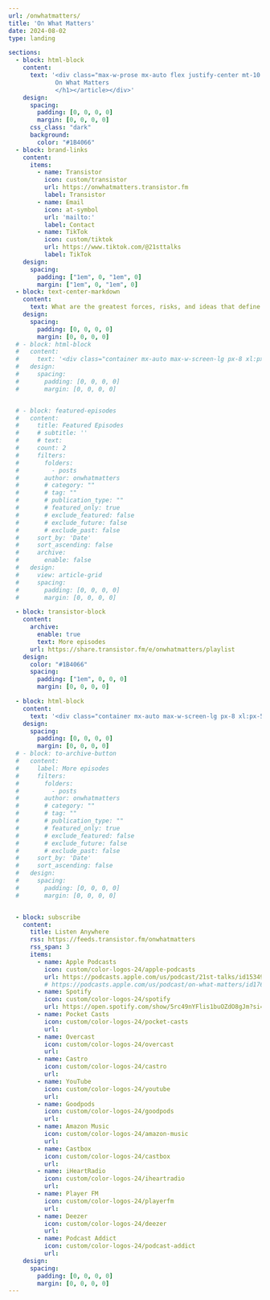 ```yaml
---
url: /onwhatmatters/
title: 'On What Matters'
date: 2024-08-02
type: landing

sections:
  - block: html-block
    content: 
      text: '<div class="max-w-prose mx-auto flex justify-center mt-10 mb-10"><article class="prose prose-slate lg:prose-xl dark:prose-invert"><h1 class="lg:text-6xl">
             On What Matters
             </h1></article></div>'
    design:
      spacing:
        padding: [0, 0, 0, 0]
        margin: [0, 0, 0, 0]
      css_class: "dark"
      background:
        color: "#1B4066"
  - block: brand-links
    content: 
      items:
        - name: Transistor
          icon: custom/transistor
          url: https://onwhatmatters.transistor.fm
          label: Transistor
        - name: Email
          icon: at-symbol
          url: 'mailto:'
          label: Contact
        - name: TikTok
          icon: custom/tiktok
          url: https://www.tiktok.com/@21sttalks
          label: TikTok
    design:
      spacing:
        padding: ["1em", 0, "1em", 0]
        margin: ["1em", 0, "1em", 0]
  - block: text-center-markdown
    content: 
      text: What are the greatest forces, risks, and ideas that define the 21st Century? Each week existential risk researcher Coleman Snell speaks with academics, thinkers, and artists whose work speaks to life in the 21st Century for the modern individual. We talk about the biggest risks/challenges facing our species, solutions, unique aspects of 21st Century Life, and how we can find meaning in this strange century.
    design:
      spacing:
        padding: [0, 0, 0, 0]
        margin: [0, 0, 0, 0]
  # - block: html-block
  #   content: 
  #     text: '<div class="container mx-auto max-w-screen-lg px-8 xl:px-5 pb-5 lg:pb-8"><div class="mt-4 flex justify-center"><a class="relative inline-flex items-center gap-1 rounded-md border border-gray-300 bg-white px-3 py-2 text-sm font-medium text-gray-500 hover:bg-gray-50 focus:z-20 dark:border-gray-500 dark:bg-gray-800 dark:text-gray-300" href="/onwhatmatters/about/"><span>Read more</span><span aria-hidden="true">→</span></a></div></div><div class="container mx-auto w-1/2"><hr style="color:white;"></div>'
  #   design:
  #     spacing:
  #       padding: [0, 0, 0, 0]
  #       margin: [0, 0, 0, 0]


  # - block: featured-episodes
  #   content:
  #     title: Featured Episodes
  #     # subtitle: ''
  #     # text: 
  #     count: 2
  #     filters:
  #       folders:
  #         - posts
  #       author: onwhatmatters
  #       # category: ""
  #       # tag: ""
  #       # publication_type: ""
  #       # featured_only: true
  #       # exclude_featured: false
  #       # exclude_future: false
  #       # exclude_past: false
  #     sort_by: 'Date'
  #     sort_ascending: false
  #     archive:
  #       enable: false
  #   design:
  #     view: article-grid
  #     spacing:
  #       padding: [0, 0, 0, 0]
  #       margin: [0, 0, 0, 0]

  - block: transistor-block
    content:
      archive: 
        enable: true
        text: More episodes
      url: https://share.transistor.fm/e/onwhatmatters/playlist
    design:
      color: "#1B4066"
      spacing:
        padding: ["1em", 0, 0, 0]
        margin: [0, 0, 0, 0]

  - block: html-block
    content: 
      text: '<div class="container mx-auto max-w-screen-lg px-8 xl:px-5" style="padding-top:1rem;padding-bottom:.75rem;"><div class="mt-4 flex justify-center"><a class="relative inline-flex items-center gap-1 rounded-md border border-gray-300 bg-white px-3 py-2 text-sm font-medium text-gray-500 hover:bg-gray-50 focus:z-20 dark:border-gray-500 dark:bg-gray-800 dark:text-gray-300" href="/onwhatmatters/episodes/"><span>Episode pages</span></a></div></div>'
    design:
      spacing:
        padding: [0, 0, 0, 0]
        margin: [0, 0, 0, 0]
  # - block: to-archive-button
  #   content:
  #     label: More episodes
  #     filters:
  #       folders:
  #         - posts
  #       author: onwhatmatters
  #       # category: ""
  #       # tag: ""
  #       # publication_type: ""
  #       # featured_only: true
  #       # exclude_featured: false
  #       # exclude_future: false
  #       # exclude_past: false
  #     sort_by: 'Date'
  #     sort_ascending: false
  #   design:
  #     spacing:
  #       padding: [0, 0, 0, 0]
  #       margin: [0, 0, 0, 0]


  - block: subscribe
    content: 
      title: Listen Anywhere
      rss: https://feeds.transistor.fm/onwhatmatters
      rss_span: 3
      items:
        - name: Apple Podcasts
          icon: custom/color-logos-24/apple-podcasts
          url: https://podcasts.apple.com/us/podcast/21st-talks/id1534982172
          # https://podcasts.apple.com/us/podcast/on-what-matters/id1769983936
        - name: Spotify
          icon: custom/color-logos-24/spotify
          url: https://open.spotify.com/show/5rc49nYFlis1buOZdO8gJm?si=WVMPxJXSS7WaJrU2hRtXLQ
        - name: Pocket Casts
          icon: custom/color-logos-24/pocket-casts
          url: 
        - name: Overcast
          icon: custom/color-logos-24/overcast
          url: 
        - name: Castro
          icon: custom/color-logos-24/castro
          url: 
        - name: YouTube
          icon: custom/color-logos-24/youtube
          url: 
        - name: Goodpods
          icon: custom/color-logos-24/goodpods
          url: 
        - name: Amazon Music
          icon: custom/color-logos-24/amazon-music
          url: 
        - name: Castbox
          icon: custom/color-logos-24/castbox
          url: 
        - name: iHeartRadio
          icon: custom/color-logos-24/iheartradio
          url: 
        - name: Player FM
          icon: custom/color-logos-24/playerfm
          url: 
        - name: Deezer
          icon: custom/color-logos-24/deezer
          url: 
        - name: Podcast Addict
          icon: custom/color-logos-24/podcast-addict
          url: 
    design:
      spacing:
        padding: [0, 0, 0, 0]
        margin: [0, 0, 0, 0]
---
```

